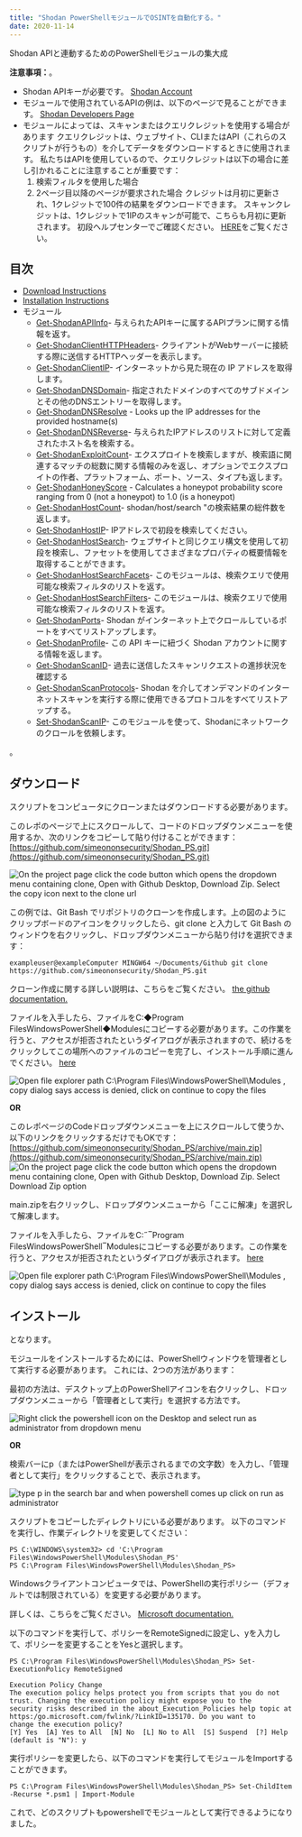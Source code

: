 ```yaml
---
title: "Shodan PowerShellモジュールでOSINTを自動化する。"
date: 2020-11-14
---
```


Shodan APIと連動するためのPowerShellモジュールの集大成

**注意事項：**。
- Shodan APIキーが必要です。 [Shodan Account](https://account.shodan.io/)
- モジュールで使用されているAPIの例は、以下のページで見ることができます。 [Shodan Developers Page](https://developer.shodan.io/api)
- モジュールによっては、スキャンまたはクエリクレジットを使用する場合があります クエリクレジットは、ウェブサイト、CLIまたはAPI（これらのスクリプトが行うもの）を介してデータをダウンロードするときに使用されます。
  私たちはAPIを使用しているので、クエリクレジットは以下の場合に差し引かれることに注意することが重要です：
  1.  検索フィルタを使用した場合
  2.  2ページ目以降のページが要求された場合
      クレジットは月初に更新され、1クレジットで100件の結果をダウンロードできます。
      スキャンクレジットは、1クレジットで1IPのスキャンが可能で、こちらも月初に更新されます。
      初段ヘルプセンターでご確認ください。 [HERE](https://help.shodan.io/the-basics/credit-types-explained)をご覧ください。

## 目次
- [Download Instructions](https://github.com/simeononsecurity/Shodan_PS#download)
- [Installation Instructions](https://github.com/simeononsecurity/Shodan_PS#install)
- モジュール
  - [Get-ShodanAPIInfo](https://github.com/simeononsecurity/Shodan_PS/tree/main/Get-ShodanAPIInfo)- 与えられたAPIキーに属するAPIプランに関する情報を返す。
  - [Get-ShodanClientHTTPHeaders](https://github.com/simeononsecurity/Shodan_PS/tree/main/Get-ShodanClientHTTPHeaders)- クライアントがWebサーバーに接続する際に送信するHTTPヘッダーを表示します。
  - [Get-ShodanClientIP](https://github.com/simeononsecurity/Shodan_PS/tree/main/Get-ShodanClientIP)- インターネットから見た現在の IP アドレスを取得します。
  - [Get-ShodanDNSDomain](https://github.com/simeononsecurity/Shodan_PS/tree/main/Get-ShodanDNSDomain)- 指定されたドメインのすべてのサブドメインとその他のDNSエントリーを取得します。
  - [Get-ShodanDNSResolve](https://github.com/simeononsecurity/Shodan_PS/tree/main/Get-ShodanDNSResolve) - Looks up the IP addresses for the provided hostname(s)
  - [Get-ShodanDNSReverse](https://github.com/simeononsecurity/Shodan_PS/tree/main/Get-ShodanDNSReverse)- 与えられたIPアドレスのリストに対して定義されたホスト名を検索する。
  - [Get-ShodanExploitCount](https://github.com/simeononsecurity/Shodan_PS/tree/main/Get-ShodanExploitCount)- エクスプロイトを検索しますが、検索語に関連するマッチの総数に関する情報のみを返し、オプションでエクスプロイトの作者、プラットフォーム、ポート、ソース、タイプも返します。
  - [Get-ShodanHoneyScore](https://github.com/simeononsecurity/Shodan_PS/tree/main/Get-ShodanHoneyScore) - Calculates a honeypot probability score ranging from 0 (not a honeypot) to 1.0 (is a honeypot)
  - [Get-ShodanHostCount](https://github.com/simeononsecurity/Shodan_PS/tree/main/Get-ShodanHostCount)- shodan/host/search "の検索結果の総件数を返します。
  - [Get-ShodanHostIP](https://github.com/simeononsecurity/Shodan_PS/tree/main/Get-ShodanHostIP)- IPアドレスで初段を検索してください。
  - [Get-ShodanHostSearch](https://github.com/simeononsecurity/Shodan_PS/tree/main/Get-ShodanHostSearch)- ウェブサイトと同じクエリ構文を使用して初段を検索し、ファセットを使用してさまざまなプロパティの概要情報を取得することができます。
  - [Get-ShodanHostSearchFacets](https://github.com/simeononsecurity/Shodan_PS/tree/main/Get-ShodanHostSearchFacets)- このモジュールは、検索クエリで使用可能な検索フィルタのリストを返す。
  - [Get-ShodanHostSearchFilters](https://github.com/simeononsecurity/Shodan_PS/tree/main/Get-ShodanHostSearchFilters)- このモジュールは、検索クエリで使用可能な検索フィルタのリストを返す。
  - [Get-ShodanPorts](https://github.com/simeononsecurity/Shodan_PS/tree/main/Get-ShodanPorts)- Shodan がインターネット上でクロールしているポートをすべてリストアップします。
  - [Get-ShodanProfile](https://github.com/simeononsecurity/Shodan_PS/tree/main/Get-ShodanProfile)- この API キーに紐づく Shodan アカウントに関する情報を返します。
  - [Get-ShodanScanID](https://github.com/simeononsecurity/Shodan_PS/tree/main/Get-ShodanScanID)- 過去に送信したスキャンリクエストの進捗状況を確認する
  - [Get-ShodanScanProtocols](https://github.com/simeononsecurity/Shodan_PS/tree/main/Get-ShodanScanProtocols)- Shodan を介してオンデマンドのインターネットスキャンを実行する際に使用できるプロトコルをすべてリストアップする。
  - [Set-ShodanScanIP](https://github.com/simeononsecurity/Shodan_PS/tree/main/Set-ShodanScanIP)- このモジュールを使って、Shodanにネットワークのクロールを依頼します。

<a name="ダウンロード"></a>。

## ダウンロード

スクリプトをコンピュータにクローンまたはダウンロードする必要があります。

このレポのページで上にスクロールして、コードのドロップダウンメニューを使用するか、次のリンクをコピーして貼り付けることができます： [https://github.com/simeononsecurity/Shodan_PS.git](https://github.com/simeononsecurity/Shodan_PS.git)

![On the project page click the code button which opens the dropdown menu containing clone, Open with Github Desktop, Download Zip. Select the copy icon next to the clone url](https://github.com/simeononsecurity/Shodan_PS/blob/main/demo/download.gif?raw=true)

この例では、Git Bash でリポジトリのクローンを作成します。上の図のようにクリップボードのアイコンをクリックしたら、git clone と入力して Git Bash のウィンドウを右クリックし、ドロップダウンメニューから貼り付けを選択できます：

```
exampleuser@exampleComputer MINGW64 ~/Documents/Github git clone https://github.com/simeononsecurity/Shodan_PS.git
```

クローン作成に関する詳しい説明は、こちらをご覧ください。 [the github documentation.](https://docs.github.com/en/free-pro-team@latest/github/creating-cloning-and-archiving-repositories/cloning-a-repository)

ファイルを入手したら、ファイルをC:◆Program FilesWindowsPowerShell◆Modulesにコピーする必要があります。この作業を行うと、アクセスが拒否されたというダイアログが表示されますので、続けるをクリックしてこの場所へのファイルのコピーを完了し、インストール手順に進んでください。 [here](#Install)

![Open file explorer path C:\Program Files\WindowsPowerShell\Modules , copy dialog says access is denied, click on continue to copy the files](https://github.com/simeononsecurity/Shodan_PS/blob/main/demo/copyasadmin.png?raw=true)

**OR**

このレポページのCodeドロップダウンメニューを上にスクロールして使うか、以下のリンクをクリックするだけでもOKです：
[https://github.com/simeononsecurity/Shodan_PS/archive/main.zip](https://github.com/simeononsecurity/Shodan_PS/archive/main.zip)
![On the project page click the code button which opens the dropdown menu containing clone, Open with Github Desktop, Download Zip. Select Download Zip option](https://github.com/simeononsecurity/Shodan_PS/blob/main/demo/downloadzip.gif?raw=true)

main.zipを右クリックし、ドロップダウンメニューから「ここに解凍」を選択して解凍します。

ファイルを入手したら、ファイルをC:˶‾Program FilesWindowsPowerShell‾Modulesにコピーする必要があります。この作業を行うと、アクセスが拒否されたというダイアログが表示されます。 [here](#Install)

![Open file explorer path C:\Program Files\WindowsPowerShell\Modules , copy dialog says access is denied, click on continue to copy the files](https://github.com/simeononsecurity/Shodan_PS/blob/main/demo/copyasadmin.png?raw=true)

## インストール

<a name="Install"></a>となります。

モジュールをインストールするためには、PowerShellウィンドウを管理者として実行する必要があります。
これには、2つの方法があります：

最初の方法は、デスクトップ上のPowerShellアイコンを右クリックし、ドロップダウンメニューから「管理者として実行」を選択する方法です。

![Right click the powershell icon on the Desktop and select run as administrator from dropdown menu](https://github.com/simeononsecurity/Shodan_PS/blob/main/demo/RcRunAsAdmin.gif?raw=true)

**OR**

検索バーにp（またはPowerShellが表示されるまでの文字数）を入力し、「管理者として実行」をクリックすることで、表示されます。

![type p in the search bar and when powershell comes up click on run as administrator](https://github.com/simeononsecurity/Shodan_PS/blob/main/demo/SearchBarRunAsAdmin.gif?raw=true)

スクリプトをコピーしたディレクトリにいる必要があります。
以下のコマンドを実行し、作業ディレクトリを変更してください：

```
PS C:\WINDOWS\system32> cd 'C:\Program Files\WindowsPowerShell\Modules\Shodan_PS'
PS C:\Program Files\WindowsPowerShell\Modules\Shodan_PS>
```

Windowsクライアントコンピュータでは、PowerShellの実行ポリシー（デフォルトでは制限されている）を変更する必要があります。

詳しくは、こちらをご覧ください。 [Microsoft documentation.](https:/go.microsoft.com/fwlink/?LinkID=135170)

以下のコマンドを実行して、ポリシーをRemoteSignedに設定し、yを入力して、ポリシーを変更することをYesと選択します。

```
PS C:\Program Files\WindowsPowerShell\Modules\Shodan_PS> Set-ExecutionPolicy RemoteSigned

Execution Policy Change
The execution policy helps protect you from scripts that you do not trust. Changing the execution policy might expose you to the
security risks described in the about_Execution_Policies help topic at https:/go.microsoft.com/fwlink/?LinkID=135170. Do you want to
change the execution policy?
[Y] Yes  [A] Yes to All  [N] No  [L] No to All  [S] Suspend  [?] Help (default is "N"): y
```

実行ポリシーを変更したら、以下のコマンドを実行してモジュールをImportすることができます。

```
PS C:\Program Files\WindowsPowerShell\Modules\Shodan_PS> Set-ChildItem -Recurse *.psm1 | Import-Module
```

これで、どのスクリプトもpowershellでモジュールとして実行できるようになりました。
